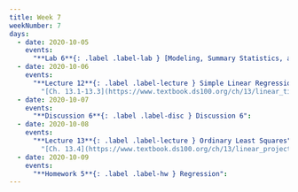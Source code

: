 ```yaml
---
title: Week 7
weekNumber: 7
days:
  - date: 2020-10-05
    events:
      "**Lab 6**{: .label .label-lab } [Modeling, Summary Statistics, and Loss Functions](http://data100.datahub.berkeley.edu/hub/user-redirect/git-sync?repo=https://github.com/DS-100/fa20&subPath=lab/lab06/) (due Oct. 5)":
  - date: 2020-10-06
    events:
      "**Lecture 12**{: .label .label-lecture } Simple Linear Regression":
        "[Ch. 13.1-13.3](https://www.textbook.ds100.org/ch/13/linear_tips.html)"
  - date: 2020-10-07
    events:
      "**Discussion 6**{: .label .label-disc } Discussion 6":
  - date: 2020-10-08
    events:
      "**Lecture 13**{: .label .label-lecture } Ordinary Least Squares":
        "[Ch. 13.4](https://www.textbook.ds100.org/ch/13/linear_projection.html)"
  - date: 2020-10-09
    events:
      "**Homework 5**{: .label .label-hw } Regression":
---
```

